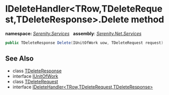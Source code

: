# IDeleteHandler&lt;TRow,TDeleteRequest,TDeleteResponse&gt;.Delete method
**namespace:** *[Serenity.Services](../../README.md#serenity.services-namespace)*   **assembly**: *[Serenity.Net.Services](../../README.md)*

```csharp
public TDeleteResponse Delete(IUnitOfWork uow, TDeleteRequest request)
```

## See Also

* class [TDeleteResponse](../Serenity.Net.Services/../IDeleteHandler-3.TDeleteResponse.md)
* interface [IUnitOfWork](../Serenity.Net.Data/../../Serenity.Data/IUnitOfWork.md)
* class [TDeleteRequest](../Serenity.Net.Services/../IDeleteHandler-3.TDeleteRequest.md)
* interface [IDeleteHandler&lt;TRow,TDeleteRequest,TDeleteResponse&gt;](../IDeleteHandler-3.md)